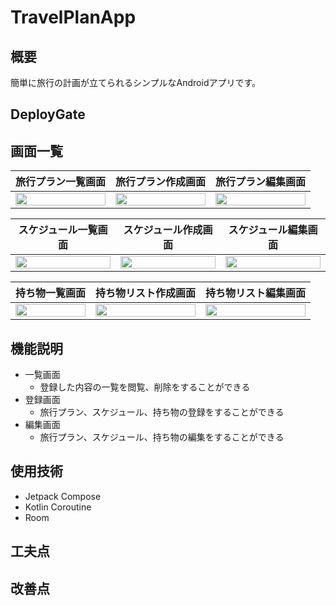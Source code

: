 # TravelPlanApp
## 概要
簡単に旅行の計画が立てられるシンプルなAndroidアプリです。

## DeployGate

## 画面一覧
|旅行プラン一覧画面|旅行プラン作成画面|旅行プラン編集画面|
|---|---|---|
|<img src="https://github.com/KoheiTetsuka/TravelPlanApp/assets/58130056/f6783e22-fd60-4683-bb1f-7d426a3db9ca" width="100%">|<img src="https://github.com/KoheiTetsuka/TravelPlanApp/assets/58130056/c828e704-2cd6-4bdd-818d-5a93db070e24" width="100%">|<img src="https://github.com/KoheiTetsuka/TravelPlanApp/assets/58130056/0bd8e14a-692e-4970-9ca6-7f6f46ec6f06" width="100%">|

|スケジュール一覧画面|スケジュール作成画面|スケジュール編集画面|
|---|---|---|
|<img src="https://github.com/KoheiTetsuka/TravelPlanApp/assets/58130056/5cbd51d3-6708-4c0f-9de0-18b1b292111f" width="100%">|<img src="https://github.com/KoheiTetsuka/TravelPlanApp/assets/58130056/8d876011-2909-46dc-a461-3b59aced795a" width="100%">|<img src="https://github.com/KoheiTetsuka/TravelPlanApp/assets/58130056/c497fe6b-e1e8-43e4-a8cd-995672457793" width="100%">|

|持ち物一覧画面|持ち物リスト作成画面|持ち物リスト編集画面|
|---|---|---|
|<img src="https://github.com/KoheiTetsuka/TravelPlanApp/assets/58130056/c4e32cbe-8310-4a28-90f3-09e2be426545" width="100%">|<img src="https://github.com/KoheiTetsuka/TravelPlanApp/assets/58130056/57524d33-4ec7-4418-a74c-2b60204c407c" width="100%">|<img src="https://github.com/KoheiTetsuka/TravelPlanApp/assets/58130056/18d650b3-22c5-4427-9e57-5cfa25f2b815" width="100%">|

## 機能説明
+ 一覧画面
  + 登録した内容の一覧を閲覧、削除をすることができる
+ 登録画面
  + 旅行プラン、スケジュール、持ち物の登録をすることができる
+ 編集画面
  + 旅行プラン、スケジュール、持ち物の編集をすることができる

## 使用技術
+ Jetpack Compose
+ Kotlin Coroutine
+ Room

## 工夫点

## 改善点
